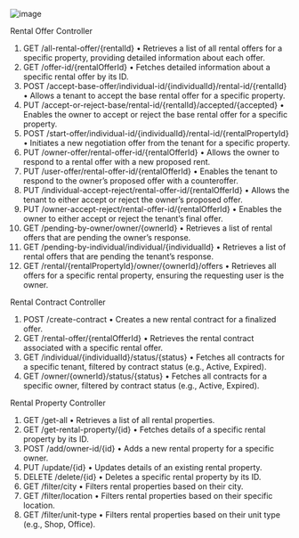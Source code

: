 ![image](https://github.com/user-attachments/assets/e4b3759f-da8f-4b14-aa3c-fcfa0535f8a0)














Rental Offer Controller
 1. GET /all-rental-offer/{rentalId}
 • Retrieves a list of all rental offers for a specific property, providing detailed information about each offer.
 2. GET /offer-id/{rentalOfferId}
 • Fetches detailed information about a specific rental offer by its ID.
 3. POST /accept-base-offer/individual-id/{individualId}/rental-id/{rentalId}
 • Allows a tenant to accept the base rental offer for a specific property.
 4. PUT /accept-or-reject-base/rental-id/{rentalId}/accepted/{accepted}
 • Enables the owner to accept or reject the base rental offer for a specific property.
 5. POST /start-offer/individual-id/{individualId}/rental-id/{rentalPropertyId}
 • Initiates a new negotiation offer from the tenant for a specific property.
 6. PUT /owner-offer/rental-offer-id/{rentalOfferId}
 • Allows the owner to respond to a rental offer with a new proposed rent.
 7. PUT /user-offer/rental-offer-id/{rentalOfferId}
 • Enables the tenant to respond to the owner’s proposed offer with a counteroffer.
8. PUT /individual-accept-reject/rental-offer-id/{rentalOfferId}
 • Allows the tenant to either accept or reject the owner’s proposed offer.
 9. PUT /owner-accept-reject/rental-offer-id/{rentalOfferId}
 • Enables the owner to either accept or reject the tenant’s final offer.
 10. GET /pending-by-owner/owner/{ownerId}
 • Retrieves a list of rental offers that are pending the owner’s response.
 11. GET /pending-by-individual/individual/{individualId}
 • Retrieves a list of rental offers that are pending the tenant’s response.
 12. GET /rental/{rentalPropertyId}/owner/{ownerId}/offers
 • Retrieves all offers for a specific rental property, ensuring the requesting user is the owner.

Rental Contract Controller
 1. POST /create-contract
 • Creates a new rental contract for a finalized offer.
 2. GET /rental-offer/{rentalOfferId}
 • Retrieves the rental contract associated with a specific rental offer.
 3. GET /individual/{individualId}/status/{status}
 • Fetches all contracts for a specific tenant, filtered by contract status (e.g., Active, Expired).
 4. GET /owner/{ownerId}/status/{status}
 • Fetches all contracts for a specific owner, filtered by contract status (e.g., Active, Expired).


Rental Property Controller
 1. GET /get-all
 • Retrieves a list of all rental properties.
 2. GET /get-rental-property/{id}
 • Fetches details of a specific rental property by its ID.
 3. POST /add/owner-id/{id}
 • Adds a new rental property for a specific owner.
 4. PUT /update/{id}
 • Updates details of an existing rental property.
 5. DELETE /delete/{id}
 • Deletes a specific rental property by its ID.
 6. GET /filter/city
 • Filters rental properties based on their city.
 7. GET /filter/location
 • Filters rental properties based on their specific location.
 8. GET /filter/unit-type
 • Filters rental properties based on their unit type (e.g., Shop, Office).

